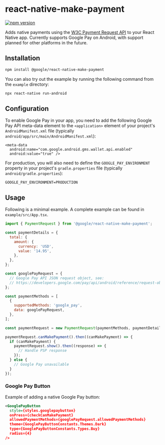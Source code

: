 # react-native-make-payment

[![npm version](https://badge.fury.io/js/@google%2Freact-native-make-payment.svg)](https://badge.fury.io/js/@google%2Freact-native-make-payment)

Adds native payments using the [W3C Payment Request API](https://web.dev/how-payment-request-api-works/) to your
React Native app. Currently supports Google Pay on Android,
with support planned for other platforms in the future.

## Installation

```sh
npm install @google/react-native-make-payment
```

You can also try out the example by running the following command from the `example` directory:

```sh
npx react-native run-android
```

## Configuration

To enable Google Pay in your app, you need to add the
following Google Pay API meta-data element to the
`<application>` element of your project's `AndroidManifest.xml`
file (typically `android/app/src/main/AndroidManifest.xml`):

```
<meta-data
  android:name="com.google.android.gms.wallet.api.enabled"
  android:value="true" />
```

For production, you will also need to define the
`GOOGLE_PAY_ENVIRONMENT` property in your project's
`gradle.properties` file (typically `android/gradle.properties`):

```
GOOGLE_PAY_ENVIRONMENT=PRODUCTION
```

## Usage

Following is a minimal example. A complete example can be
found in `example/src/App.tsx`.

```js
import { PaymentRequest } from '@google/react-native-make-payment';

const paymentDetails = {
  total: {
    amount: {
      currency: 'USD',
      value: '14.95',
    },
  },
};

const googlePayRequest = {
  // Google Pay API JSON request object, see:
  // https://developers.google.com/pay/api/android/reference/request-objects
};

const paymentMethods = [
  {
    supportedMethods: 'google_pay',
    data: googlePayRequest,
  },
];

const paymentRequest = new PaymentRequest(paymentMethods, paymentDetails);

paymentRequest.canMakePayment().then((canMakePayment) => {
  if (canMakePayment) {
    paymentRequest.show().then((response) => {
      // Handle PSP response
    });
  } else {
    // Google Pay unavailable
  }
});
```

### Google Pay Button
Example of adding a native Google Pay button:

```xml
<GooglePayButton
  style={styles.googlepaybutton}
  onPress={checkCanMakePayment}
  allowedPaymentMethods={googlePayRequest.allowedPaymentMethods}
  theme={GooglePayButtonConstants.Themes.Dark}
  type={GooglePayButtonConstants.Types.Buy}
  radius={4}        
/>
